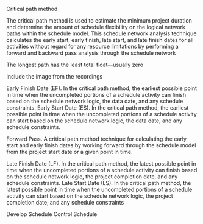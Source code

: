 Critical path method

The critical path method is used to estimate the minimum project duration and determine the amount of schedule 
flexibility on the logical network paths within the schedule model.
This schedule network analysis technique calculates 
the early start, early finish, late start, and late finish dates for all activities without regard for any resource limitations 
by performing a forward and backward pass analysis through the schedule network

The longest path has the least total float—usually zero

Include the image from the recordings


Early Finish Date (EF). In the critical path method, the earliest possible point in time when the uncompleted portions of 
a schedule activity can finish based on the schedule network logic, the data date, and any schedule constraints.
Early Start Date (ES). In the critical path method, the earliest possible point in time when the uncompleted portions of 
a schedule activity can start based on the schedule network logic, the data date, and any schedule constraints.

Forward Pass. A critical path method technique for calculating the early start and early finish dates by working forward 
through the schedule model from the project start date or a given point in time.


Late Finish Date (LF). In the critical path method, the latest possible point in time when the uncompleted portions of a 
schedule activity can finish based on the schedule network logic, the project completion date, and any schedule constraints.
Late Start Date (LS). In the critical path method, the latest possible point in time when the uncompleted portions of a 
schedule activity can start based on the schedule network logic, the project completion date, and any schedule constraints



Develop Schedule
Control Schedule
